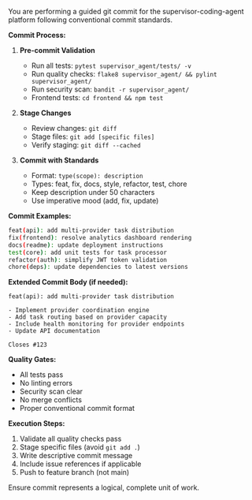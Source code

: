 You are performing a guided git commit for the supervisor-coding-agent platform following conventional commit standards.

**Commit Process:**

1. **Pre-commit Validation**
   - Run all tests: `pytest supervisor_agent/tests/ -v`
   - Run quality checks: `flake8 supervisor_agent/ && pylint supervisor_agent/`
   - Run security scan: `bandit -r supervisor_agent/`
   - Frontend tests: `cd frontend && npm test`

2. **Stage Changes**
   - Review changes: `git diff`
   - Stage files: `git add [specific files]`
   - Verify staging: `git diff --cached`

3. **Commit with Standards**
   - Format: `type(scope): description`
   - Types: feat, fix, docs, style, refactor, test, chore
   - Keep description under 50 characters
   - Use imperative mood (add, fix, update)

**Commit Examples:**
```bash
feat(api): add multi-provider task distribution
fix(frontend): resolve analytics dashboard rendering
docs(readme): update deployment instructions
test(core): add unit tests for task processor
refactor(auth): simplify JWT token validation
chore(deps): update dependencies to latest versions
```

**Extended Commit Body (if needed):**
```
feat(api): add multi-provider task distribution

- Implement provider coordination engine
- Add task routing based on provider capacity
- Include health monitoring for provider endpoints
- Update API documentation

Closes #123
```

**Quality Gates:**
- All tests pass
- No linting errors
- Security scan clear
- No merge conflicts
- Proper conventional commit format

**Execution Steps:**
1. Validate all quality checks pass
2. Stage specific files (avoid `git add .`)
3. Write descriptive commit message
4. Include issue references if applicable
5. Push to feature branch (not main)

Ensure commit represents a logical, complete unit of work.